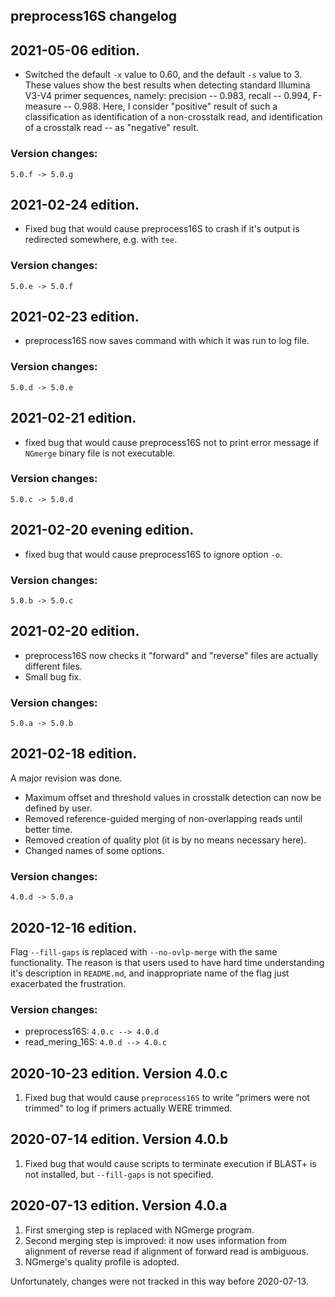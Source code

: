 ## preprocess16S changelog

## 2021-05-06 edition.

- Switched the default `-x` value to 0.60, and the default `-s` value to 3. These values show the best results when detecting standard Illumina V3-V4 primer sequences, namely: precision -- 0.983, recall -- 0.994, F-measure -- 0.988. Here, I consider "positive" result of such a classification as identification of a non-crosstalk read, and identification of a crosstalk read -- as "negative" result.

### Version changes:

`5.0.f -> 5.0.g`

## 2021-02-24 edition.

- Fixed bug that would cause preprocess16S to crash if it's output is redirected somewhere, e.g. with `tee`.

### Version changes:

`5.0.e -> 5.0.f`

## 2021-02-23 edition.

- preprocess16S now saves command with which it was run to log file.

### Version changes:

`5.0.d -> 5.0.e`

## 2021-02-21 edition.

- fixed bug that would cause preprocess16S not to print error message if `NGmerge` binary file is not executable.

### Version changes:

`5.0.c -> 5.0.d`

## 2021-02-20 evening edition.

- fixed bug that would cause preprocess16S to ignore option `-o`.

### Version changes:

`5.0.b -> 5.0.c`

## 2021-02-20 edition.

- preprocess16S now checks it "forward" and "reverse" files are actually different files.
- Small bug fix.

### Version changes:

`5.0.a -> 5.0.b`

## 2021-02-18 edition.

A major revision was done.

- Maximum offset and threshold values in crosstalk detection can now be defined by user.
- Removed reference-guided merging of non-overlapping reads until better time.
- Removed creation of quality plot (it is by no means necessary here).
- Changed names of some options.

### Version changes:

`4.0.d -> 5.0.a`

## 2020-12-16 edition.

Flag `--fill-gaps` is replaced with `--no-ovlp-merge` with the same functionality. The reason is that users used to have hard time understanding it's description in `README.md`, and inappropriate name of the flag just exacerbated the frustration.

### Version changes:

- preprocess16S: `4.0.c --> 4.0.d`
- read_mering_16S: `4.0.d --> 4.0.c`

## 2020-10-23 edition. Version 4.0.c

1. Fixed bug that would cause `preprocess16S` to write "primers were not trimmed" to log if primers actually WERE trimmed.

## 2020-07-14 edition. Version 4.0.b

1. Fixed bug that would cause scripts to terminate execution if BLAST+ is not installed, but `--fill-gaps` is not specified.

## 2020-07-13 edition. Version 4.0.a

1. First smerging step is replaced with NGmerge program.
2. Second merging step is improved: it now uses information from alignment of reverse read if alignment of forward read is ambiguous.
3. NGmerge's quality profile is adopted.

Unfortunately, changes were not tracked in this way before 2020-07-13.